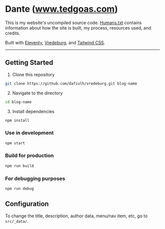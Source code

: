 # Dante (www.tedgoas.com)

This is my website's uncompiled source code. [Humans.txt](https://github.com/TedGoas/Dante/blob/main/humans.txt) contains information about how the site is built, my process, resources used, and credits.

Built with [Eleventy](https://www.11ty.dev/), [Vredeburg](https://github.com/dafiulh/vredeburg), and [Tailwind CSS](https://tailwindcss.com).

---

## Getting Started
1. Clone this repository
```bash
git clone https://github.com/dafiulh/vredeburg.git blog-name
```
2. Navigate to the directory
```bash
cd blog-name
```
3. Install dependencies
```bash
npm install
```

### Use in development
```bash
npm start
```

### Build for production
```bash
npm run build
```

### For debugging purposes
```bash
npm run debug
```

## Configuration
To change the title, description, author data, menu/nav item, etc, go to `src/_data/`.
